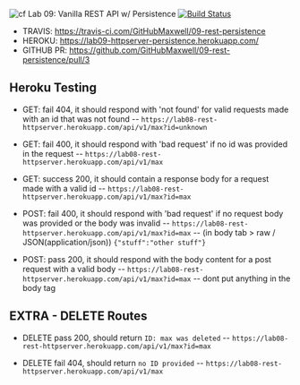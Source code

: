 ![cf](https://i.imgur.com/7v5ASc8.png) Lab 09: Vanilla REST API w/ Persistence [![Build Status](https://travis-ci.com/GitHubMaxwell/09-rest-persistence.svg?branch=master)](https://travis-ci.com/GitHubMaxwell/09-rest-persistence)

* TRAVIS: https://travis-ci.com/GitHubMaxwell/09-rest-persistence
* HEROKU: https://lab09-httpserver-persistence.herokuapp.com/ 
* GITHUB PR: https://github.com/GitHubMaxwell/09-rest-persistence/pull/3

## Heroku Testing

* GET: fail 404, it should respond with 'not found' for valid requests made with an id that was not found
-- `https://lab08-rest-httpserver.herokuapp.com/api/v1/max?id=unknown`

* GET: fail 400, it should respond with 'bad request' if no id was provided in the request
-- `https://lab08-rest-httpserver.herokuapp.com/api/v1/max`

* GET: success 200, it should contain a response body for a request made with a valid id
-- `https://lab08-rest-httpserver.herokuapp.com/api/v1/max?id=max`

* POST: fail 400, it should respond with 'bad request' if no request body was provided or the body was invalid
-- `https://lab08-rest-httpserver.herokuapp.com/api/v1/max?id=max`
-- (in body tab > raw / JSON(application/json))    `{"stuff":"other stuff"}`

* POST: pass 200, it should respond with the body content for a post request with a valid body
-- `https://lab08-rest-httpserver.herokuapp.com/api/v1/max?id=max`
-- dont put anything in the body tag


## EXTRA - DELETE Routes

* DELETE pass 200, should return `ID: max was deleted`
-- `https://lab08-rest-httpserver.herokuapp.com/api/v1/max?id=max`

* DELETE fail 404, should return `no ID provided`
-- `https://lab08-rest-httpserver.herokuapp.com/api/v1/max`